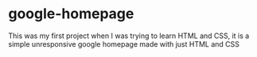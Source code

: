 # google-homepage
This was my first project when I was trying to learn HTML and CSS, it is a simple unresponsive google homepage made with just HTML and CSS
